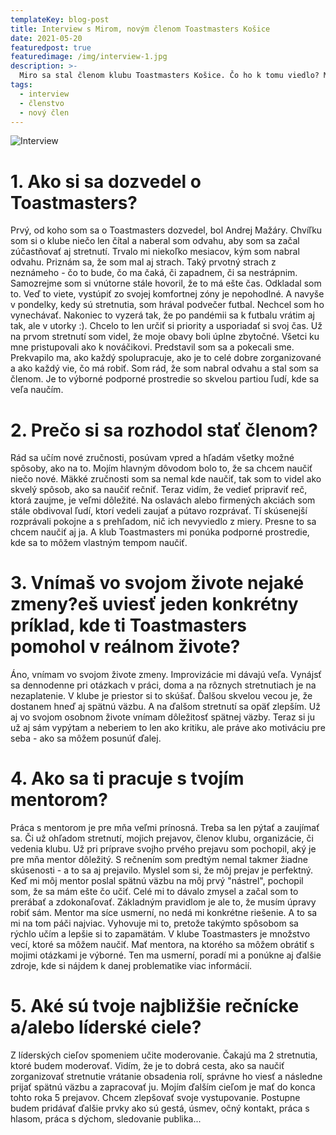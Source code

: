 ```yaml
---
templateKey: blog-post
title: Interview s Mirom, novým členom Toastmasters Košice
date: 2021-05-20
featuredpost: true
featuredimage: /img/interview-1.jpg
description: >-
  Miro sa stal členom klubu Toastmasters Košice. Čo ho k tomu viedlo? Má to pre neho prínos, aj keď je členom len pár mesiacov? Ak ste zvedaví, viac si môžete prečítať v rozhovore.
tags:
  - interview
  - členstvo
  - nový člen
---
```

![Interview](/img/interview-1.jpg)

# 1. Ako si sa dozvedel o Toastmasters?
Prvý, od koho som sa o Toastmasters dozvedel, bol Andrej Mažáry. Chvíľku som si o klube niečo len čítal a naberal som odvahu, aby som sa začal zúčastňovať aj stretnutí. Trvalo mi niekoľko mesiacov, kým som nabral odvahu. 
Priznám sa, že som mal aj strach. Taký prvotný strach z neznámeho - čo to bude, čo ma čaká, či zapadnem, či sa nestrápnim. Samozrejme som si vnútorne stále hovoril, že to má ešte čas. Odkladal som to. Veď to viete, vystúpiť zo svojej komfortnej zóny je nepohodlné. 
A navyše v pondelky, kedy sú stretnutia, som hrával podvečer futbal. Nechcel som ho vynechávať. Nakoniec to vyzerá tak, že po pandémii sa k futbalu vrátim aj tak, ale v utorky :). Chcelo to len určiť si priority a usporiadať si svoj čas.
Už na prvom stretnutí som videl, že moje obavy boli úplne zbytočné. Všetci ku mne pristupovali ako k nováčikovi. Predstavil som sa a pokecali sme. Prekvapilo ma, ako každý spolupracuje, ako je to celé dobre zorganizované a ako každý vie, čo má robiť. 
Som rád, že som nabral odvahu a stal som sa členom. Je to výborné podporné prostredie so skvelou partiou ľudí, kde sa veľa naučím.

# 2. Prečo si sa rozhodol stať členom?
Rád sa učím nové zručnosti, posúvam vpred a hľadám všetky možné spôsoby, ako na to. Mojím hlavným dôvodom bolo to, že sa chcem naučiť niečo nové. Mäkké zručnosti som sa nemal kde naučiť, tak som to videl ako skvelý spôsob, ako sa naučiť rečniť. 
Teraz vidím, že vedieť pripraviť reč, ktorá zaujme, je veľmi dôležité. Na oslavách alebo firmených akciách som stále obdivoval ľudí, ktorí vedeli zaujať a pútavo rozprávať. Tí skúsenejší rozprávali pokojne a s prehľadom, nič ich nevyviedlo z miery. Presne to sa chcem naučiť aj ja. A klub Toastmasters mi ponúka podporné prostredie, kde sa to môžem vlastným tempom naučiť.

# 3. Vnímaš vo svojom živote nejaké zmeny?eš uviesť jeden konkrétny príklad, kde ti Toastmasters pomohol v reálnom živote?
Áno, vnímam vo svojom živote zmeny. 
Improvizácie mi dávajú veľa. Vynájsť sa dennodenne pri otázkach v práci, doma a na rôznych stretnutiach je na nezaplatenie. V klube je priestor si to skúšať. 
Ďalšou skvelou vecou je, že dostanem hneď aj spätnú väzbu. A na ďalšom stretnutí sa opäť zlepším. Už aj vo svojom osobnom živote vnímam dôležitosť spätnej väzby. Teraz si ju už aj sám vypýtam a neberiem to len ako kritiku, ale práve ako motiváciu pre seba - ako sa môžem posunúť ďalej.

# 4. Ako sa ti pracuje s tvojím mentorom?
Práca s mentorom je pre mňa veľmi prínosná. Treba sa len pýtať a zaujímať sa. Či už ohľadom stretnutí, mojich prejavov, členov klubu, organizácie, či vedenia klubu. 
Už pri príprave svojho prvého prejavu som pochopil, aký je pre mňa mentor dôležitý. S rečnením som predtým nemal takmer žiadne skúsenosti - a to sa aj prejavilo. Myslel som si, že môj prejav je perfektný. Keď mi môj mentor poslal spätnú väzbu na môj prvý "nástrel", pochopil som, že sa mám ešte čo učiť. Celé mi to dávalo zmysel a začal som to prerábať a zdokonaľovať. 
Základným pravidlom je ale to, že musím úpravy robiť sám. Mentor ma síce usmerní, no nedá mi konkrétne riešenie. A to sa mi na tom páči najviac. Vyhovuje mi to, pretože takýmto spôsobom sa rýchlo učím a lepšie si to zapamätám. 
V klube Toastmasters je množstvo vecí, ktoré sa môžem naučiť. Mať mentora, na ktorého sa môžem obrátiť s mojimi otázkami je výborné. Ten ma usmerní, poradí mi a ponúkne aj ďalšie zdroje, kde si nájdem k danej problematike viac informácií. 

# 5. Aké sú tvoje najbližšie rečnícke a/alebo líderské ciele?
Z líderských cieľov spomeniem učite moderovanie. Čakajú ma 2 stretnutia, ktoré budem moderovať. Vidím, že je to dobrá cesta, ako sa naučiť zorganizovať stretnutie vrátanie obsadenia rolí, správne ho viesť a následne prijať spätnú väzbu a zapracovať ju. 
Mojím ďalším cieľom je mať do konca tohto roka 5 prejavov. Chcem zlepšovať svoje vystupovanie. Postupne budem pridávať ďalšie prvky ako sú gestá, úsmev, očný kontakt, práca s hlasom, práca s dýchom, sledovanie publika...